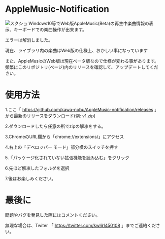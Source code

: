 # AppleMusic-Notification

![スクショ](https://i.imgur.com/fG14epC.png "screen")
Windows10等でWeb版AppleMusic(Beta)の再生中楽曲情報の表示、キーボードでの楽曲操作が出来ます。

エラーは解消しました。

現在、ライブラリ内の楽曲はWeb版の仕様上、おかしい事になっています

また、AppleMusicのWeb版は現在ベータ版なので仕様が変わる事があります。頻繁にこのリポジトリ(ページ)内のリリースを確認して、アップデートしてください。
# 使用方法
1.ここ「 https://github.com/kawa-nobu/AppleMusic-notification/releases 」から最新のリリースをダウンロード(例: v1.zip)

2.ダウンロードしたら任意の所でzipの解凍をする。

3.ChromeのURL欄から「chrome://extensions/」にアクセス

4.右上の「デベロッパー モード」部分横のスイッチを押す

5.「パッケージ化されていない拡張機能を読み込む」をクリック

6.先ほど解凍したフォルダを選択

7.後はお楽しみください。
# 最後に
問題やバグを発見した際にはコメントください。

無理な場合は、Twiter 「 https://twitter.com/kwl61450108 」までご連絡ください。
